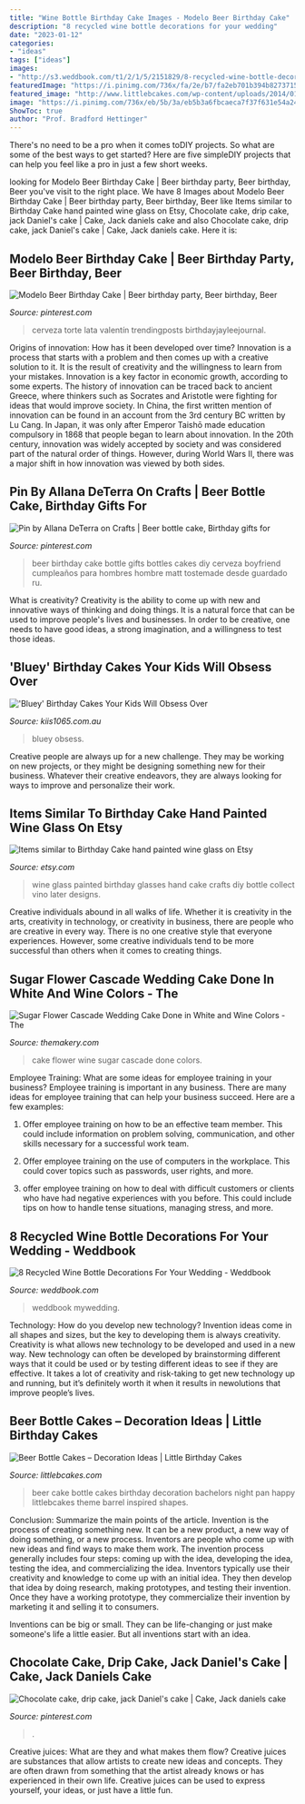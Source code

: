 ```yaml
---
title: "Wine Bottle Birthday Cake Images - Modelo Beer Birthday Cake"
description: "8 recycled wine bottle decorations for your wedding"
date: "2023-01-12"
categories:
- "ideas"
tags: ["ideas"]
images:
- "http://s3.weddbook.com/t1/2/1/5/2151829/8-recycled-wine-bottle-decorations-for-your-wedding.jpg"
featuredImage: "https://i.pinimg.com/736x/fa/2e/b7/fa2eb701b394b827371543e2274ce13e.jpg"
featured_image: "http://www.littlebcakes.com/wp-content/uploads/2014/01/Beer-Bottle-Cake-Pan.jpg"
image: "https://i.pinimg.com/736x/eb/5b/3a/eb5b3a6fbcaeca7f37f631e54a249c42--beer-bottle-cake-beer-bottles.jpg"
ShowToc: true
author: "Prof. Bradford Hettinger"
---
```



There's no need to be a pro when it comes toDIY projects. So what are some of the best ways to get started? Here are five simpleDIY projects that can help you feel like a pro in just a few short weeks.

	

		
looking for Modelo Beer Birthday Cake | Beer birthday party, Beer birthday, Beer you've visit to the right place. We have 8 Images about Modelo Beer Birthday Cake | Beer birthday party, Beer birthday, Beer like Items similar to Birthday Cake hand painted wine glass on Etsy, Chocolate cake, drip cake, jack Daniel&#039;s cake | Cake, Jack daniels cake and also Chocolate cake, drip cake, jack Daniel&#039;s cake | Cake, Jack daniels cake. Here it is:
		
    
## Modelo Beer Birthday Cake | Beer Birthday Party, Beer Birthday, Beer

<img loading=lazy src="https://i.pinimg.com/736x/79/5e/75/795e758c0fd044a287d9247841f7008e.jpg" onerror="this.onerror=null;this.src='https://tse4.mm.bing.net/th?id=OIP.hp1rlhCmr4THKzXnBPBNSQHaJ3&amp;pid=15.1';" alt="Modelo Beer Birthday Cake | Beer birthday party, Beer birthday, Beer">

_Source: pinterest.com_

>cerveza torte lata valentín trendingposts birthdayjayleejournal. 

	

Origins of innovation: How has it been developed over time?
Innovation is a process that starts with a problem and then comes up with a creative solution to it. It is the result of creativity and the willingness to learn from your mistakes. Innovation is a key factor in economic growth, according to some experts. The history of innovation can be traced back to ancient Greece, where thinkers such as Socrates and Aristotle were fighting for ideas that would improve society. In China, the first written mention of innovation can be found in an account from the 3rd century BC written by Lu Cang. In Japan, it was only after Emperor Taishō made education compulsory in 1868 that people began to learn about innovation. In the 20th century, innovation was widely accepted by society and was considered part of the natural order of things. However, during World Wars II, there was a major shift in how innovation was viewed by both sides.

    
## Pin By Allana DeTerra On Crafts | Beer Bottle Cake, Birthday Gifts For

<img loading=lazy src="https://i.pinimg.com/736x/eb/5b/3a/eb5b3a6fbcaeca7f37f631e54a249c42--beer-bottle-cake-beer-bottles.jpg" onerror="this.onerror=null;this.src='https://tse4.mm.bing.net/th?id=OIP.rNFNPQoZW4XfAKeiYpjYfAHaJ6&amp;pid=15.1';" alt="Pin by Allana DeTerra on Crafts | Beer bottle cake, Birthday gifts for">

_Source: pinterest.com_

>beer birthday cake bottle gifts bottles cakes diy cerveza boyfriend cumpleaños para hombres hombre matt tostemade desde guardado ru. 

	

What is creativity?
Creativity is the ability to come up with new and innovative ways of thinking and doing things. It is a natural force that can be used to improve people's lives and businesses. In order to be creative, one needs to have good ideas, a strong imagination, and a willingness to test those ideas.

    
## &#039;Bluey&#039; Birthday Cakes Your Kids Will Obsess Over

<img loading=lazy src="https://www.kiis1065.com.au/wp-content/uploads/sites/2/2019/09/60045649_447044636109666_6395980286915510272_n.jpg?crop=0,0,83,100&amp;resize=280,336&amp;quality=75" onerror="this.onerror=null;this.src='https://tse4.mm.bing.net/th?id=OIP.SfiOcw3TWSqtLs2LlyWRfwAAAA&amp;pid=15.1';" alt="&#039;Bluey&#039; Birthday Cakes Your Kids Will Obsess Over">

_Source: kiis1065.com.au_

>bluey obsess. 

	

Creative people are always up for a new challenge. They may be working on new projects, or they might be designing something new for their business. Whatever their creative endeavors, they are always looking for ways to improve and personalize their work.

    
## Items Similar To Birthday Cake Hand Painted Wine Glass On Etsy

<img loading=lazy src="https://img1.etsystatic.com/001/1/7387493/il_570xN.388015441_fw46.jpg" onerror="this.onerror=null;this.src='https://tse2.mm.bing.net/th?id=OIP.WgdWJVTZAAWS_IMcmRJQAAHaNM&amp;pid=15.1';" alt="Items similar to Birthday Cake hand painted wine glass on Etsy">

_Source: etsy.com_

>wine glass painted birthday glasses hand cake crafts diy bottle collect vino later designs. 

	

Creative individuals abound in all walks of life. Whether it is creativity in the arts, creativity in technology, or creativity in business, there are people who are creative in every way. There is no one creative style that everyone experiences. However, some creative individuals tend to be more successful than others when it comes to creating things.

    
## Sugar Flower Cascade Wedding Cake Done In White And Wine Colors - The

<img loading=lazy src="https://www.themakery.com/wp-content/uploads/Sugar-flower-cascade-wedding-cake-done-in-white-and-wine-colors-In-Denver.jpg" onerror="this.onerror=null;this.src='https://tse2.mm.bing.net/th?id=OIP.Vqz0BYRiEnTncVcW6N5N9AHaJ4&amp;pid=15.1';" alt="Sugar Flower Cascade Wedding Cake Done in White and Wine Colors - The">

_Source: themakery.com_

>cake flower wine sugar cascade done colors. 

	

Employee Training: What are some ideas for employee training in your business?
Employee training is important in any business. There are many ideas for employee training that can help your business succeed. Here are a few examples:
1. Offer employee training on how to be an effective team member. This could include information on problem solving, communication, and other skills necessary for a successful work team.

2. Offer employee training on the use of computers in the workplace. This could cover topics such as passwords, user rights, and more.

3. offer employee training on how to deal with difficult customers or clients who have had negative experiences with you before. This could include tips on how to handle tense situations, managing stress, and more.

    
## 8 Recycled Wine Bottle Decorations For Your Wedding - Weddbook

<img loading=lazy src="http://s3.weddbook.com/t1/2/1/5/2151829/8-recycled-wine-bottle-decorations-for-your-wedding.jpg" onerror="this.onerror=null;this.src='https://tse4.mm.bing.net/th?id=OIP.TTYlS1iJpU32QgsQkn9fNQHaJ3&amp;pid=15.1';" alt="8 Recycled Wine Bottle Decorations For Your Wedding - Weddbook">

_Source: weddbook.com_

>weddbook mywedding. 

	

Technology: How do you develop new technology?
Invention ideas come in all shapes and sizes, but the key to developing them is always creativity. Creativity is what allows new technology to be developed and used in a new way. New technology can often be developed by brainstorming different ways that it could be used or by testing different ideas to see if they are effective. It takes a lot of creativity and risk-taking to get new technology up and running, but it’s definitely worth it when it results in newolutions that improve people’s lives.

    
## Beer Bottle Cakes – Decoration Ideas | Little Birthday Cakes

<img loading=lazy src="http://www.littlebcakes.com/wp-content/uploads/2014/01/Beer-Bottle-Cake-Pan.jpg" onerror="this.onerror=null;this.src='https://tse3.mm.bing.net/th?id=OIP.kKDddyWVZKOFQbowZzYk2wHaJ4&amp;pid=15.1';" alt="Beer Bottle Cakes – Decoration Ideas | Little Birthday Cakes">

_Source: littlebcakes.com_

>beer cake bottle cakes birthday decoration bachelors night pan happy littlebcakes theme barrel inspired shapes. 

	

Conclusion: Summarize the main points of the article.
Invention is the process of creating something new. It can be a new product, a new way of doing something, or a new process. Inventors are people who come up with new ideas and find ways to make them work.
The invention process generally includes four steps: coming up with the idea, developing the idea, testing the idea, and commercializing the idea. Inventors typically use their creativity and knowledge to come up with an initial idea. They then develop that idea by doing research, making prototypes, and testing their invention. Once they have a working prototype, they commercialize their invention by marketing it and selling it to consumers.

Inventions can be big or small. They can be life-changing or just make someone's life a little easier. But all inventions start with an idea.

    
## Chocolate Cake, Drip Cake, Jack Daniel&#039;s Cake | Cake, Jack Daniels Cake

<img loading=lazy src="https://i.pinimg.com/736x/fa/2e/b7/fa2eb701b394b827371543e2274ce13e.jpg" onerror="this.onerror=null;this.src='https://tse3.mm.bing.net/th?id=OIP.FzcrOxpFMdv505PysNqNlwHaK4&amp;pid=15.1';" alt="Chocolate cake, drip cake, jack Daniel&#039;s cake | Cake, Jack daniels cake">

_Source: pinterest.com_

>. 

	

Creative juices: What are they and what makes them flow?
Creative juices are substances that allow artists to create new ideas and concepts. They are often drawn from something that the artist already knows or has experienced in their own life. Creative juices can be used to express yourself, your ideas, or just have a little fun.

